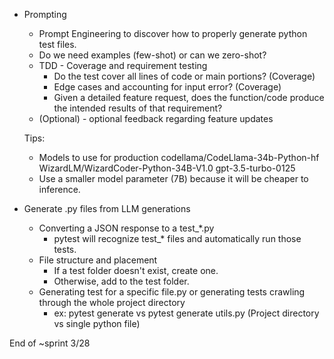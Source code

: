 - Prompting
    - Prompt Engineering to discover how to properly generate python test files. 
    - Do we need examples (few-shot) or can we zero-shot?
    - TDD - Coverage and requirement testing 
        - Do the test cover all lines of code or main portions? (Coverage)
        - Edge cases and accounting for input error? (Coverage)
        - Given a detailed feature request, does the function/code produce the intended results of that requirement? 
    - (Optional) - optional feedback regarding feature updates

    Tips: 
    - Models to use for production 
        codellama/CodeLlama-34b-Python-hf
        WizardLM/WizardCoder-Python-34B-V1.0
        gpt-3.5-turbo-0125
    - Use a smaller model parameter (7B) because it will be cheaper to inference.

- Generate .py files from LLM generations
    - Converting a JSON response to a test_*.py
        - pytest will recognize test_* files and automatically run those tests.
    - File structure and placement
        - If a test folder doesn't exist, create one.
        - Otherwise, add to the test folder.
    - Generating test for a specific file.py or generating tests crawling through the whole project directory
        - ex: pytest generate vs pytest generate utils.py   (Project directory vs single python file)

End of ~sprint 3/28



